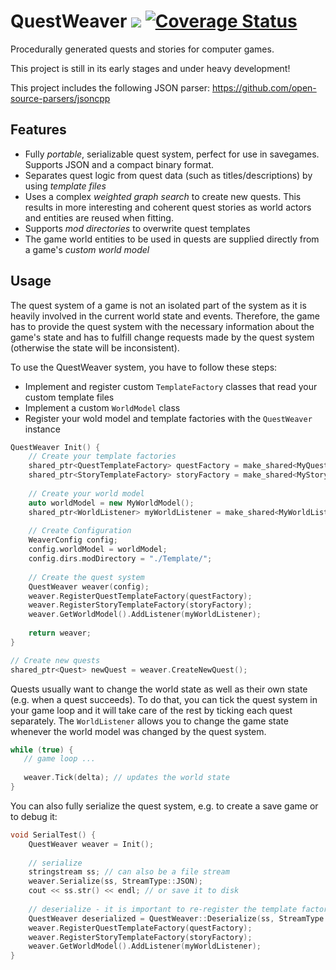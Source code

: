 # QuestWeaver <a href="https://travis-ci.org/Cultrarius/QuestWeaver"><img src="https://travis-ci.org/Cultrarius/QuestWeaver.svg"></a> [![Coverage Status](https://coveralls.io/repos/Cultrarius/QuestWeaver/badge.svg?branch=master&service=github)](https://coveralls.io/github/Cultrarius/QuestWeaver?branch=master)
Procedurally generated quests and stories for computer games.

This project is still in its early stages and under heavy development!

This project includes the following JSON parser: https://github.com/open-source-parsers/jsoncpp

## Features

* Fully *portable*, serializable quest system, perfect for use in savegames. Supports JSON and a compact binary format. 
* Separates quest logic from quest data (such as titles/descriptions) by using *template files*
* Uses a complex *weighted graph search* to create new quests.
This results in more interesting and coherent quest stories as world actors and entities are reused when fitting.
* Supports *mod directories* to overwrite quest templates
* The game world entities to be used in quests are supplied directly from a game's *custom world model*

## Usage

The quest system of a game is not an isolated part of the system as it is heavily involved in the current world state and events.
Therefore, the game has to provide the quest system with the necessary information about the game's state and has to
fulfill change requests made by the quest system (otherwise the state will be inconsistent).

To use the QuestWeaver system, you have to follow these steps:

* Implement and register custom `TemplateFactory` classes that read your custom template files
* Implement a custom `WorldModel` class
* Register your wold model and template factories with the `QuestWeaver` instance
 
```cpp
QuestWeaver Init() {
    // Create your template factories
    shared_ptr<QuestTemplateFactory> questFactory = make_shared<MyQuestTemplateFactory>();
    shared_ptr<StoryTemplateFactory> storyFactory = make_shared<MyStoryTemplateFactory>();
    
    // Create your world model
    auto worldModel = new MyWorldModel();
    shared_ptr<WorldListener> myWorldListener = make_shared<MyWorldListener>();
    
    // Create Configuration
    WeaverConfig config;
    config.worldModel = worldModel;
    config.dirs.modDirectory = "./Template/";
    
    // Create the quest system
    QuestWeaver weaver(config);
    weaver.RegisterQuestTemplateFactory(questFactory);
    weaver.RegisterStoryTemplateFactory(storyFactory);
    weaver.GetWorldModel().AddListener(myWorldListener);
    
    return weaver;
}

// Create new quests
shared_ptr<Quest> newQuest = weaver.CreateNewQuest();
```


Quests usually want to change the world state as well as their own state (e.g. when a quest succeeds).
To do that, you can tick the quest system in your game loop and it will take care of the rest by ticking each quest
separately.
The `WorldListener` allows you to change the game state whenever the world model was changed by the quest system.

```cpp
while (true) {
   // game loop ...
   
   weaver.Tick(delta); // updates the world state 
}
```


You can also fully serialize the quest system, e.g. to create a save game or to debug it:

```cpp
void SerialTest() {
    QuestWeaver weaver = Init();
    
    // serialize
    stringstream ss; // can also be a file stream
    weaver.Serialize(ss, StreamType::JSON);
    cout << ss.str() << endl; // or save it to disk
    
    // deserialize - it is important to re-register the template factories and the world model listener!
    QuestWeaver deserialized = QuestWeaver::Deserialize(ss, StreamType::JSON, config.dirs);
    weaver.RegisterQuestTemplateFactory(questFactory);
    weaver.RegisterStoryTemplateFactory(storyFactory);
    weaver.GetWorldModel().AddListener(myWorldListener);
}
```